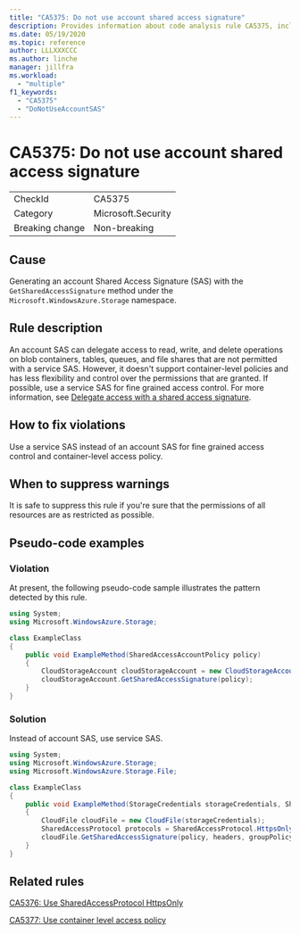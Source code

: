 ```yaml
---
title: "CA5375: Do not use account shared access signature"
description: Provides information about code analysis rule CA5375, including causes, how to fix violations, and when to suppress it.
ms.date: 05/19/2020
ms.topic: reference
author: LLLXXXCCC
ms.author: linche
manager: jillfra
ms.workload:
  - "multiple"
f1_keywords:
  - "CA5375"
  - "DoNotUseAccountSAS"
---
```

# CA5375: Do not use account shared access signature

|||
|-|-|
|CheckId|CA5375|
|Category|Microsoft.Security|
|Breaking change|Non-breaking|

## Cause

Generating an account Shared Access Signature (SAS) with the `GetSharedAccessSignature` method under the `Microsoft.WindowsAzure.Storage` namespace.

## Rule description

An account SAS can delegate access to read, write, and delete operations on blob containers, tables, queues, and file shares that are not permitted with a service SAS. However, it doesn't support container-level policies and has less flexibility and control over the permissions that are granted. If possible, use a service SAS for fine grained access control. For more information, see [Delegate access with a shared access signature](/rest/api/storageservices/delegate-access-with-shared-access-signature).

## How to fix violations

Use a service SAS instead of an account SAS for fine grained access control and container-level access policy.

## When to suppress warnings

It is safe to suppress this rule if you're sure that the permissions of all resources are as restricted as possible.

## Pseudo-code examples

### Violation

At present, the following pseudo-code sample illustrates the pattern detected by this rule.

```csharp
using System;
using Microsoft.WindowsAzure.Storage;

class ExampleClass
{
    public void ExampleMethod(SharedAccessAccountPolicy policy)
    {
        CloudStorageAccount cloudStorageAccount = new CloudStorageAccount();
        cloudStorageAccount.GetSharedAccessSignature(policy);
    }
}
```

### Solution

Instead of account SAS, use service SAS.

```csharp
using System;
using Microsoft.WindowsAzure.Storage;
using Microsoft.WindowsAzure.Storage.File;

class ExampleClass
{
    public void ExampleMethod(StorageCredentials storageCredentials, SharedAccessFilePolicy policy, SharedAccessFileHeaders headers, string groupPolicyIdentifier, IPAddressOrRange ipAddressOrRange)
    {
        CloudFile cloudFile = new CloudFile(storageCredentials);
        SharedAccessProtocol protocols = SharedAccessProtocol.HttpsOnly;
        cloudFile.GetSharedAccessSignature(policy, headers, groupPolicyIdentifier, protocols, ipAddressOrRange); 
    }
}
```

## Related rules

[CA5376: Use SharedAccessProtocol HttpsOnly](ca5376.md)

[CA5377: Use container level access policy](ca5377.md)
